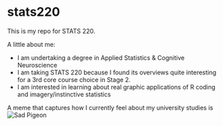 # stats220

This is my repo for STATS 220. 

A little about me:

- I am undertaking a degree in Applied Statistics & Cognitive Neuroscience
- I am taking STATS 220 because I found its overviews quite interesting for a 3rd core course choice in Stage 2.
- I am interested in learning about real graphic applications of R coding and imagery/instinctive statistics

A meme that captures how I currently feel about my university studies is ![Sad Pigeon]("https://c.tenor.com/Pa3SHW2PCX0AAAAd/tenor.gif)

